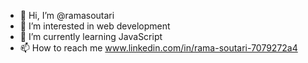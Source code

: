 - 👋 Hi, I’m @ramasoutari
- 👀 I’m interested in web development
- 🌱 I’m currently learning JavaScript
- 📫 How to reach me www.linkedin.com/in/rama-soutari-7079272a4


<!---
ramasoutari/ramasoutari is a ✨ special ✨ repository because its `README.md` (this file) appears on your GitHub profile.
You can click the Preview link to take a look at your changes.
--->
